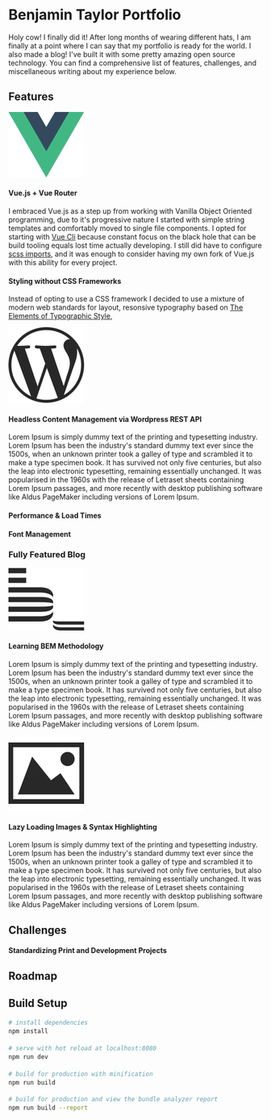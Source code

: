# Benjamin Taylor Portfolio

 Holy cow! I finally did it! After long months of wearing different hats, I am finally at a point where I can say that my portfolio is ready for the world. I also made a blog! I've built it with some pretty amazing open source technology. You can find a comprehensive list of features, challenges, and miscellaneous writing about my experience below.

## Features
![Vue.js](./static/README_assets/vue.svg)
#### Vue.js + Vue Router
I embraced Vue.js as a step up from working with Vanilla Object Oriented programming, due to it's progressive nature I started with simple string templates and comfortably moved to single file components. I opted for starting with [Vue Cli](https://github.com/vuejs/vue-cli) because constant focus on the black hole that can be build tooling equals lost time actually developing. I still did have to configure [scss imports](https://github.com/vuejs/vue-loader/issues/328), and it was enough to consider having my own fork of Vue.js with this ability for every project.

#### Styling without CSS Frameworks
Instead of opting to use a CSS framework I decided to use a mixture of modern web standards for layout, resonsive typography based on [The Elements of Typographic Style](https://www.amazon.com/Elements-Typographic-Style-Robert-Bringhurst/dp/0881791326), 

![Vue.js](./static/README_assets/wordpress-logo.svg)
#### Headless Content Management via Wordpress REST API
Lorem Ipsum is simply dummy text of the printing and typesetting industry. Lorem Ipsum has been the industry's standard dummy text ever since the 1500s, when an unknown printer took a galley of type and scrambled it to make a type specimen book. It has survived not only five centuries, but also the leap into electronic typesetting, remaining essentially unchanged. It was popularised in the 1960s with the release of Letraset sheets containing Lorem Ipsum passages, and more recently with desktop publishing software like Aldus PageMaker including versions of Lorem Ipsum.

#### Performance & Load Times

#### Font Management

### Fully Featured Blog

![Images](./static/README_assets/BEM.svg)
#### Learning BEM Methodology
Lorem Ipsum is simply dummy text of the printing and typesetting industry. Lorem Ipsum has been the industry's standard dummy text ever since the 1500s, when an unknown printer took a galley of type and scrambled it to make a type specimen book. It has survived not only five centuries, but also the leap into electronic typesetting, remaining essentially unchanged. It was popularised in the 1960s with the release of Letraset sheets containing Lorem Ipsum passages, and more recently with desktop publishing software like Aldus PageMaker including versions of Lorem Ipsum.

![Images](./static/README_assets/picture.svg)
#### Lazy Loading Images & Syntax Highlighting
Lorem Ipsum is simply dummy text of the printing and typesetting industry. Lorem Ipsum has been the industry's standard dummy text ever since the 1500s, when an unknown printer took a galley of type and scrambled it to make a type specimen book. It has survived not only five centuries, but also the leap into electronic typesetting, remaining essentially unchanged. It was popularised in the 1960s with the release of Letraset sheets containing Lorem Ipsum passages, and more recently with desktop publishing software like Aldus PageMaker including versions of Lorem Ipsum.

## Challenges

#### Standardizing Print and Development Projects

## Roadmap






## Build Setup 

``` bash
# install dependencies
npm install

# serve with hot reload at localhost:8080
npm run dev

# build for production with minification
npm run build

# build for production and view the bundle analyzer report
npm run build --report
```

